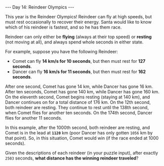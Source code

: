 --- Day 14: Reindeer Olympics ---

This year is the Reindeer Olympics! Reindeer can fly at high speeds, but must 
rest occasionally to recover their energy. Santa would like to know which of 
his reindeer is fastest, and so he has them race.

Reindeer can only either be **flying** (always at their top speed) or 
**resting** (not moving at all), and always spend whole seconds in either state.

For example, suppose you have the following Reindeer:

 - Comet can fly **14 km/s for 10 seconds**, but then must rest for **127 
seconds**.
 - Dancer can fly **16 km/s for 11 seconds**, but then must rest for **162 
seconds**.


After one second, Comet has gone 14 km, while Dancer has gone 16 km. After ten 
seconds, Comet has gone 140 km, while Dancer has gone 160 km. On the eleventh 
second, Comet begins resting (staying at 140 km), and Dancer continues on for a 
total distance of 176 km. On the 12th second, both reindeer are resting. They 
continue to rest until the 138th second, when Comet flies for another ten 
seconds. On the 174th second, Dancer flies for another 11 seconds.

In this example, after the 1000th second, both reindeer are resting, and Comet 
is in the lead at **`1120`** km (poor Dancer has only gotten `1056` km by that 
point). So, in this situation, Comet would win (if the race ended at 1000 
seconds).

Given the descriptions of each reindeer (in your puzzle input), after exactly 
`2503` seconds, **what distance has the winning reindeer traveled**?

